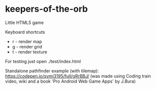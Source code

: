 # keepers-of-the-orb
Little HTML5 game

Keyboard shortcuts
* r - render map
* g - render grid
* t - render texture

For testing just open ./test/index.html


Standalone pathfinder example (with tilemap): https://codepen.io/svmi3195/full/gRrBBJ/  (was made using Coding train video, wiki and a book 'Pro Android Web Game Apps' by J.Bura)